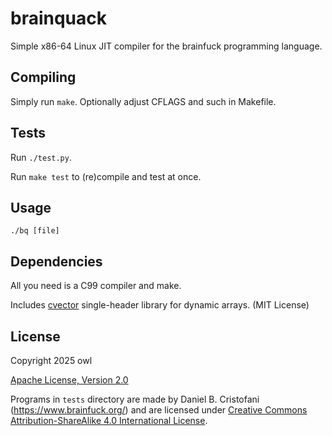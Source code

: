 # brainquack
Simple x86-64 Linux JIT compiler for the brainfuck programming language. 

## Compiling
Simply run `make`. Optionally adjust CFLAGS and such in Makefile.

## Tests
Run `./test.py`.

Run `make test` to (re)compile and test at once.

## Usage
`./bq [file]`

## Dependencies
All you need is a C99 compiler and make.

Includes [cvector](https://github.com/eteran/c-vector) single-header library for dynamic arrays. (MIT License)

## License
Copyright 2025 owl

[Apache License, Version 2.0](http://www.apache.org/licenses/LICENSE-2.0)

Programs in `tests` directory are made by Daniel B. Cristofani (https://www.brainfuck.org/) and are licensed under [Creative Commons Attribution-ShareAlike 4.0 International License](https://creativecommons.org/licenses/by-sa/4.0/).
